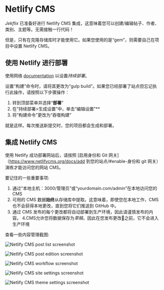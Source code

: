 # Netlify CMS

*Jekflix* 已准备好进行 Netlify CMS 集成，这意味着您可以创建/编辑帖子、作者、类别、主题等。无需接触一行代码！

但是，只有在克隆存储库时才能使用它。如果您使用的是“gem”，则需要自己在项目中设置 Netlify CMS。

## 使用 Netlify 进行部署

使用网络 [documentation](https://www.netlify.com/docs/continuous-deployment/) 以设置*持续部署*。

设置“构建”命令时，请将其更改为“gulp build”。如果您已经部署了站点但忘记执行此操作，请按照以下步骤操作：

1. 转到顶部菜单并选择“**部署**”
1. 在“持续部署>生成设置”中，单击“编辑设置”**
1. 将“构建命令”更改为“吞噬构建”

就是这样。每次推送新提交时，您的项目都会生成和部署。

## 集成 Netlify CMS

使用 Netlify 成功部署网站后，请按照 [启用身份和 Git 网关]（https://www.netlifycms.org/docs/add 到您的站点/#enable-身份和 git 网关）演练才能访问您的网站 CMS。

要记住的一些重要事项:

1. 通过“本地主机：3000/管理员”或“yourdomain.com/admin”在本地访问您的CMS
2. 可用的 CMS 数据**始终**从存储库中提取。这意味着，即使您在本地工作，CMS 也不会获得本地更改，直到您将它们推送到 GitHub 中。
3. 通过 CMS 发布的每个更改都将自动部署到生产环境，因此请谨慎发布的内容。
4.CMS允许您将数据保存为*草稿*，因此在您发布更改🙂之前，它不会进入生产环境

查看一些内容管理截图:

![Netlify CMS post list screenshot](https://res.cloudinary.com/dm7h7e8xj/image/upload/v1566479287/netlify-page-1_a0qezm.jpg)

![Netlify CMS post edition screenshot](https://res.cloudinary.com/dm7h7e8xj/image/upload/v1566479287/netlify-page-2_aupygb.jpg)

![Netlify CMS workflow screenshot](https://res.cloudinary.com/dm7h7e8xj/image/upload/v1566479287/netlify-page-3_bj5sks.jpg)

![Netlify CMS site settings screenshot](https://res.cloudinary.com/dm7h7e8xj/image/upload/v1566479287/netlify-page-4_ycfqdp.jpg)

![Netlify CMS theme settings screenshot](https://res.cloudinary.com/dm7h7e8xj/image/upload/v1566479287/netlify-page-5_k6dan9.jpg)